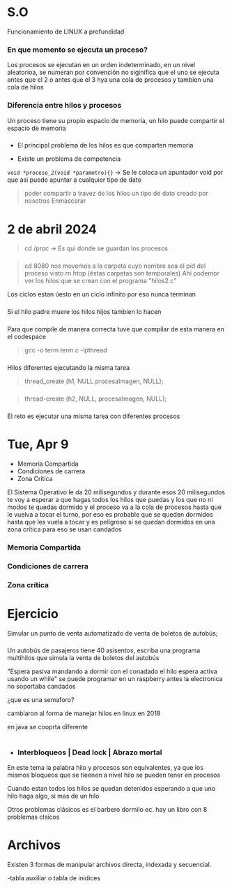 # S.O
Funcionamiento de LINUX a profundidad

<h3>En que momento se ejecuta un proceso?</h3>
Los procesos se ejecutan en un orden indeterminado, en un nivel aleatorioa, se numeran por convención no siginifica que el uno se ejecuta antes que el 2 o antes que el 3 hya una cola de procesos y tambien una cola de hilos

<h3>Diferencia entre hilos y procesos</h3>
Un proceso tiene su propio espacio de memoria, un hilo puede compartir el espacio de memoria

### 

- El principal problema de los hilos es que comparten memoria

- Existe un problema de competencia

`void *proceso_2(void *parametro){}` -> Se le coloca un apuntador void por que asi puede apuntar a cualquier tipo de dato

>poder compartir a travez de los hilos un tipo de dato creado por nosotros Enmascarar

# 2 de abril 2024
>cd /proc  ->  Es qui donde se guardan los procesos
### 
>cd 8080 nos movemos a la carpeta cuyo nombre sea el pid del proceso visto rn htop (éstas carpetas son temporales) Ahí podemor ver los hilos que se crean con el programa "hilos2.c"

Los ciclos estan úesto en un ciclo infinito por eso nunca terminan
### 
Si el hilo padre muere los hilos hijos tambien lo hacen
###
Para que compile de manera correcta tuve que compilar de esta manera en el codespace
>gcc -o term term.c -lpthread
###
Hilos diferentes ejecutando la misma tarea
>thread_create (h1, NULL procesaImagen, NULL);
###
>thread-create (h2, NULL, procesaImagen, NULL);
###
El reto es ejecutar una misma tarea con diferentes procesos 

# Tue, Apr 9

- Memoria Compartida 
- Condiciones de carrera
- Zona Crítica

El Sistema Operativo le da 20 milisegundos y durante esos 20 milisegundos te voy a esperar a que hagas todos los hilos que puedas y los que no ni modos te quedas dormido y el proceso va a la cola de procesos hasta que le vuelva a tocar el turno, por eso es probable que se queden dormidos hasta que les vuela a tocar y es peligroso si se quedan dormidos en una zona crítica para eso se usan candados


<h3>Memoria Compartida</h3>
<h3>Condiciones de carrera</h3>
<h3>Zona crítica</h3>

<h1>Ejercicio</h1>
Simular un punto de venta automatizado de venta de boletos de autobús;

###
Un autobús de pasajeros tiene 40 asisentos, escriba una programa multihilos que simula la venta de boletos del autobús

"Espera pasiva mandando a dormir con el conadado el hilo espera activa usando un while"
se puede programar en un raspberry antes la electronica no soportaba candados

¿que es una semaforo?

cambiaron al forma de manejar hilos en linux en 2018

en java se cooprta diferente


#
- <h3> Interbloqueos | Dead lock | Abrazo mortal </h3>
En este tema la palabra hilo y procesos son equivalentes, ya que los mismos bloqueos que se tieenen a nivel hilo se pueden tener en procesos

Cuando estan todos los hilos se quedan detenidos esperando a que uno hilo haga algo, si mas de un hilo

Otros problemas clásicos es el barbero dormilo ec. hay un libro con 8 problemas clsicos 

<h1>Archivos</h1>
Existen 3 formas de manipular archivos directa, indexada y secuencial.

-tabla auxiliar o tabla de inidices

